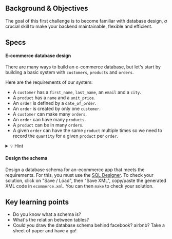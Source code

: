 ## Background & Objectives

The goal of this first challenge is to become familiar with database design, *a* crucial skill to make your backend maintainable, flexible and efficient.

## Specs

#### E-commerce database design

There are many ways to build an e-commerce database, but let's start by building a basic system with `customers`, `products` and `orders`.

Here are the requirements of our system:

- A `customer` has a `first_name`, `last_name`, an `email` and a `city`.
- A `product` has a `name` and a `unit_price`.
- An `order` is defined by a `date_of_order`.
- An `order` is created by only one `customer`.
- A `customer` can make many `orders`.
- An `order` can have many `products`.
- A `product` can be in many `orders`.
- A given `order` can have the same `product` multiple times so we need to record the `quantity` for a given `product` per `order`.

<details>
  <summary>
    💡 Hint
  </summary>
  You need to introduce a join table <code>product_orders</code>.
  
</details>

#### Design the schema

Design a database schema for an-ecommerce app that meets the requirements.
For this, you must use the [SQL Designer](http://db.lewagon.com).
To check your solution, click on "Save / Load", then "Save XML", copy/paste the generated XML code in `ecommerce.xml`. You can then `make` to check your solution.

## Key learning points

- Do you know what a schema is?
- What's the relation between tables?
- Could you draw the database schema behind facebook? airbnb? Take a sheet of paper and have a go!
